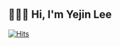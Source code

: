 ## 🙋🏻‍♀️ Hi, I'm Yejin Lee

[![Hits](https://hits.seeyoufarm.com/api/count/incr/badge.svg?pvs=4&url=https%3A%2F%2Fcolossal-waitress-32b.notion.site%2F99841bd144e54ac6b40faf99071afc78&count_bg=%2379C83D&title_bg=%23555555&icon=&icon_color=%23E7E7E7&title=hits&edge_flat=false)](https://hits.seeyoufarm.com)
